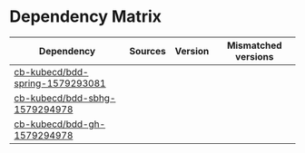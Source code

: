 # Dependency Matrix

Dependency | Sources | Version | Mismatched versions
---------- | ------- | ------- | -------------------
[cb-kubecd/bdd-spring-1579293081](https://github.com/cb-kubecd/bdd-spring-1579293081.git) |  | []() | 
[cb-kubecd/bdd-sbhg-1579294978](https://github.com/cb-kubecd/bdd-sbhg-1579294978.git) |  | []() | 
[cb-kubecd/bdd-gh-1579294978](https://github.com/cb-kubecd/bdd-gh-1579294978.git) |  | []() | 
